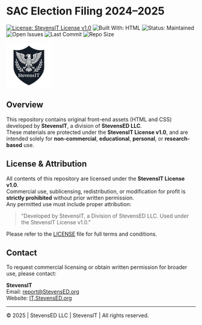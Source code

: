 
# SAC Election Filing 2024–2025

[![License: StevensIT License v1.0](https://img.shields.io/badge/License-StevensIT%20License%20v1.0-F7F5F0?style=flat-square&logoColor=white&labelColor=191F27)](./LICENSE.md)
![Built With: HTML](https://img.shields.io/badge/Built%20with-HTML-0A0A23?style=flat-square&logo=html5&logoColor=white&labelColor=0A0A23)
![Status: Maintained](https://img.shields.io/badge/status-maintained-0A0A23?style=flat-square&labelColor=0A0A23&color=4CAF50)
![Open Issues](https://img.shields.io/github/issues/arste890/SAC-Election-Filing-2024-2025?style=flat-square&labelColor=0A0A23)
![Last Commit](https://img.shields.io/github/last-commit/arste890/SAC-Election-Filing-2024-2025?style=flat-square&labelColor=0A0A23)
![Repo Size](https://img.shields.io/github/repo-size/arste890/SAC-Election-Filing-2024-2025?style=flat-square&labelColor=0A0A23)

<a href="./LICENSE">
  <img src="https://github.com/arste890/SAC/blob/main/StevensIT-Logo.png?raw=true" alt="StevensIT Logo" width="120"/>
</a>

## Overview

This repository contains original front-end assets (HTML and CSS) developed by **StevensIT**, a division of **StevensED LLC**.  
These materials are protected under the **StevensIT License v1.0**, and are intended solely for **non-commercial**, **educational**, **personal**, or **research-based** use.

## License & Attribution

All contents of this repository are licensed under the **StevensIT License v1.0**.  
Commercial use, sublicensing, redistribution, or modification for profit is **strictly prohibited** without prior written permission.  
Any permitted use must include proper attribution:

> "Developed by StevensIT, a Division of StevensED LLC. Used under the StevensIT License v1.0."

Please refer to the [LICENSE](./LICENSE.md) file for full terms and conditions.

## Contact

To request commercial licensing or obtain written permission for broader use, please contact:

**StevensIT**  
Email: report@StevensED.org  
Website: [IT.StevensED.org](https://IT.StevensED.org)

---

© 2025 | StevensED LLC | StevensIT | All rights reserved.
